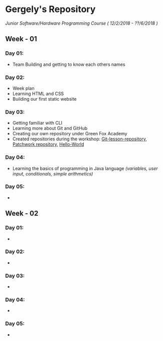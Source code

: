                                                                                                
# Gergely's Repository  

*Junior Software/Hardware Programming Course ( 12/2/2018 - ??/6/2018 )*

## Week - 01

### Day 01:
* Team Building and getting to know each others names
### Day 02:
* Week plan
* Learning HTML and CSS
* Building our first static website
### Day 03:
* Getting familiar with CLI
* Learning more about Git and GitHub
* Creating our own repository under Green Fox Academy
* Created repositories during the workshop: [Git-lesson-repository](https://github.com/gervarg/git-lesson-repository), [Patchwork repository](https://github.com/gervarg/patchwork), [Hello-World](https://github.com/gervarg/hello-world)
### Day 04:
* Learning the basics of programming in Java language *(variables, user input, conditionals, simple arithmetics)*

### Day 05:
* 

## Week - 02

### Day 01:
* 
### Day 02:
* 
### Day 03:
* 
### Day 04:
* 
### Day 05:
* 
